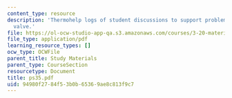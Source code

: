 ```yaml
---
content_type: resource
description: 'Thermohelp logs of student discussions to support problem sets: Joule-Thompson
  valve.'
file: https://ol-ocw-studio-app-qa.s3.amazonaws.com/courses/3-20-materials-at-equilibrium-sma-5111-fall-2003/94980f2784f53b0b65369ae8c813f9c7_ps35.pdf
file_type: application/pdf
learning_resource_types: []
ocw_type: OCWFile
parent_title: Study Materials
parent_type: CourseSection
resourcetype: Document
title: ps35.pdf
uid: 94980f27-84f5-3b0b-6536-9ae8c813f9c7
---
```


